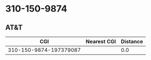 # 310-150-9874
## AT&T


| CGI | Nearest CGI | Distance |
|-----|-------------|----------|
| 310-150-9874-197379087 |  | 0.0 |
